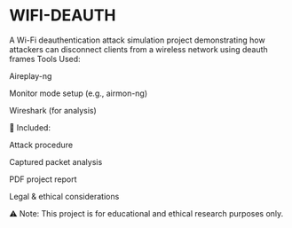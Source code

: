 # WIFI-DEAUTH
A Wi-Fi deauthentication attack simulation project demonstrating how attackers can disconnect clients from a wireless network using deauth frames
Tools Used:

Aireplay-ng

Monitor mode setup (e.g., airmon-ng)

Wireshark (for analysis)

📄 Included:

Attack procedure

Captured packet analysis

PDF project report

Legal & ethical considerations

⚠️ Note: This project is for educational and ethical research purposes only.




